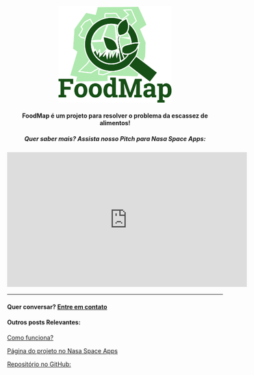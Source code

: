 <html>
  <head>
    <style>
      .object-center {
        text-align: center;
      }
    </style>
  </head>
  <body>
    <div class="object-center">
      <img src="FoodMap.png" alt="FoodMap" width="263.75" height="224.625">
    </div>
    <div class="object-center"> 
      <h4> FoodMap é um projeto para resolver o problema da escassez de alimentos!</h4>
      <h5>Quer saber mais? Assista nosso Pitch para Nasa Space Apps:</h4>
      <iframe width="560" height="315" src="https://www.youtube.com/embed/9Hh9YAS3nlI" title="YouTube video player" frameborder="0" allow="accelerometer; autoplay; clipboard-write; encrypted-media; gyroscope; picture-in-picture" allowfullscreen></iframe>
    </div>
  </body>
</html>

---

#### Quer conversar? [Entre em contato](contato.md)

#### Outros posts Relevantes: 
[Como funciona?](Resumo.md) 

[Página do projeto no Nasa Space Apps](https://2020.spaceappschallenge.org/challenges/sustain/sustaining-our-planet-future-generations/teams/grees-1/project)

[Repositório no GitHub:](https://github.com/foodmap-grees)












<!--
**foodmap-grees/foodmap-grees** is a ✨ _special_ ✨ repository because its `README.md` (this file) appears on your GitHub profile.

Here are some ideas to get you started:

- 🔭 I’m currently working on ...
- 🌱 I’m currently learning ...
- 👯 I’m looking to collaborate on ...
- 🤔 I’m looking for help with ...
- 💬 Ask me about ...
- 📫 How to reach me: ...
- 😄 Pronouns: ...
- ⚡ Fun fact: ...
-->
